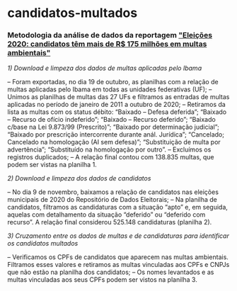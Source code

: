 # candidatos-multados

### **Metodologia da análise de dados da reportagem ["Eleições 2020: candidatos têm mais de R$ 175 milhões em multas ambientais"](https://apublica.org/2020/11/eleicoes-2020-candidatos-tem-mais-de-r-175-milhoes-em-multas-ambientais)**

*1) Download e limpeza dos dados de multas aplicadas pelo Ibama*

– Foram exportadas, no dia 19 de outubro, as planilhas com a relação de multas aplicadas pelo Ibama em todas as unidades federativas (UF);
– Unimos as planilhas de multas das 27 UFs e filtramos as entradas de multas aplicadas no período de janeiro de 2011 a outubro de 2020;
– Retiramos da lista as multas com os status débito: “Baixado – Defesa deferida”; “Baixado – Recurso de ofício indeferido”; “Baixado – Recurso deferido”; “Baixado c/base na Lei 9.873/99 (Prescrito)”; “Baixado por determinação judicial”; “Baixado por prescrição intercorrente durante anál. Jurídica”; “Cancelado; Cancelado na homologação (AI sem defesa)”; “Substituição de multa por advertência”; “Substituído na homologação por outro”.
– Excluímos os registros duplicados;
– A relação final contou com 138.835 multas, que podem ser vistas na planilha 1.

*2) Download e limpeza dos dados de candidatos*

– No dia 9 de novembro, baixamos a relação de candidatos nas eleições municipais de 2020 do Repositório de Dados Eleitorais;
– Na planilha de candidatos, filtramos as candidaturas com a situação “apto” e, em seguida, aquelas com detalhamento da situação “deferido” ou “deferido com recurso”. A relação final considerou 525.148 candidaturas (planilha 2). 

*3) Cruzamento entre os dados de multas e de candidaturas para identificar os candidatos multados*

– Verificamos os CPFs de candidatos que aparecem nas multas ambientais. Filtramos esses valores e retiramos as multas vinculadas aos CPFs e CNPJs que não estão na planilha dos candidatos;
– Os nomes levantados e as multas vinculadas aos seus CPFs podem ser vistos na planilha 3.

